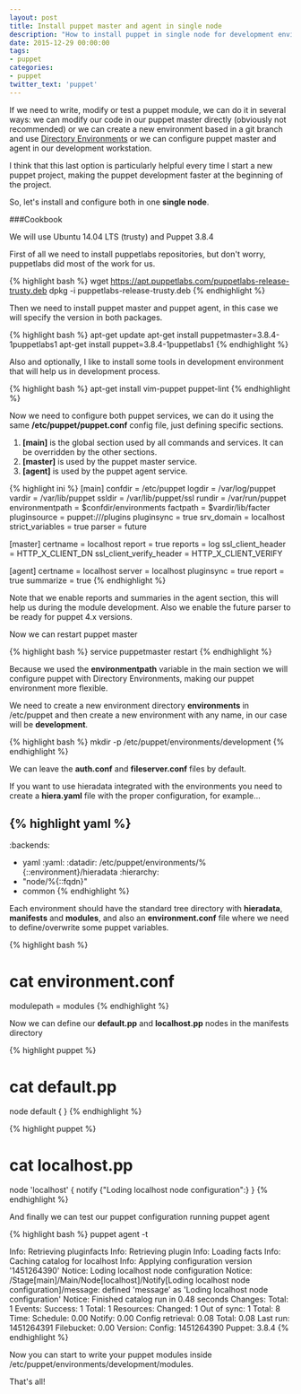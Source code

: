```yaml
---
layout: post
title: Install puppet master and agent in single node
description: "How to install puppet in single node for development environments"
date: 2015-12-29 00:00:00
tags:
- puppet
categories:
- puppet
twitter_text: 'puppet'
---
```


If we need to write, modify or test a puppet module, we can do it in several ways: we can modify our code in our puppet master directly (obviously not recommended) or we can create a new environment based in a git branch and use [Directory Environments](https://docs.puppetlabs.com/puppet/3.8/reference/environments_configuring.html) or we can configure puppet master and agent in our development workstation.

I think that this last option is particularly helpful every time I start a new puppet project, making the puppet development faster at the beginning of the project.

So, let's install and configure both in one **single node**.

###Cookbook

We will use Ubuntu 14.04 LTS (trusty) and Puppet 3.8.4

First of all we need to install puppetlabs repositories, but don't worry, puppetlabs did most of the work for us.

{% highlight bash %}
wget https://apt.puppetlabs.com/puppetlabs-release-trusty.deb
dpkg -i puppetlabs-release-trusty.deb
{% endhighlight %}

Then we need to install puppet master and puppet agent, in this case we will specify the version in both packages.

{% highlight bash %}
apt-get update
apt-get install puppetmaster=3.8.4-1puppetlabs1
apt-get install puppet=3.8.4-1puppetlabs1
{% endhighlight %}

Also and optionally, I like to install some tools in development environment that will help us in development process.

{% highlight bash %}
apt-get install vim-puppet puppet-lint
{% endhighlight %}

Now we need to configure both puppet services, we can do it using the same **/etc/puppet/puppet.conf** config file, just defining specific sections.

1. **[main]** is the global section used by all commands and services. It can be overridden by the other sections.
2. **[master]** is used by the puppet master service.
3. **[agent]** is used by the puppet agent service.

{% highlight ini %}
[main]
confdir          = /etc/puppet
logdir           = /var/log/puppet
vardir           = /var/lib/puppet
ssldir           = /var/lib/puppet/ssl
rundir           = /var/run/puppet
environmentpath  = $confdir/environments
factpath         = $vardir/lib/facter
pluginsource     = puppet:///plugins
pluginsync       = true
srv_domain       = localhost
strict_variables = true
parser           = future

[master]
certname                 = localhost
report                   = true
reports                  = log
ssl_client_header        = HTTP_X_CLIENT_DN
ssl_client_verify_header = HTTP_X_CLIENT_VERIFY
	  
[agent]
certname   = localhost
server     = localhost
pluginsync = true
report     = true
summarize  = true
{% endhighlight %}

Note that we enable reports and summaries in the agent section, this will help us during the module development. Also we enable the future parser to be ready for puppet 4.x versions.

Now we can restart puppet master

{% highlight bash %}
service puppetmaster restart
{% endhighlight %}

Because we used the **environmentpath** variable in the main section we will configure puppet with Directory Environments, making our puppet environment more flexible.

We need to create a new environment directory **environments** in /etc/puppet and then create a new environment with any name, in our case will be **development**.

{% highlight bash %}
mkdir -p /etc/puppet/environments/development
{% endhighlight %}

We can leave the **auth.conf** and **fileserver.conf** files by default.

If you want to use hieradata integrated with the environments you need to create a **hiera.yaml** file with the proper configuration, for example...

{% highlight yaml %}
---
:backends:
  - yaml
:yaml:
  :datadir: /etc/puppet/environments/%{::environment}/hieradata 
:hierarchy:
  - "node/%{::fqdn}"
  - common
{% endhighlight %}

Each environment should have the standard tree directory with **hieradata**, **manifests** and **modules**, and also an **environment.conf** file where we need to define/overwrite some puppet variables.

{% highlight bash %}
# cat environment.conf 
modulepath = modules
{% endhighlight %}

Now we can define our **default.pp** and **localhost.pp** nodes in the manifests directory

{% highlight puppet %}
# cat default.pp 
node default {
}
{% endhighlight %}

{% highlight puppet %}
# cat localhost.pp 
node 'localhost' {
  notify {"Loding localhost node configuration":}
}
{% endhighlight %}

And finally we can test our puppet configuration running puppet agent

{% highlight bash %}
puppet agent -t

Info: Retrieving pluginfacts
Info: Retrieving plugin
Info: Loading facts
Info: Caching catalog for localhost
Info: Applying configuration version '1451264390'
Notice: Loding localhost node configuration
Notice: /Stage[main]/Main/Node[localhost]/Notify[Loding localhost node configuration]/message: defined 'message' as 'Loding localhost node configuration'
Notice: Finished catalog run in 0.48 seconds
Changes:
            Total: 1
Events:
          Success: 1
            Total: 1
Resources:
          Changed: 1
      Out of sync: 1
            Total: 8
Time:
         Schedule: 0.00
           Notify: 0.00
   Config retrieval: 0.08
            Total: 0.08
         Last run: 1451264391
       Filebucket: 0.00
Version:
           Config: 1451264390
           Puppet: 3.8.4
{% endhighlight %}

Now you can start to write your puppet modules inside /etc/puppet/environments/development/modules.

That's all!